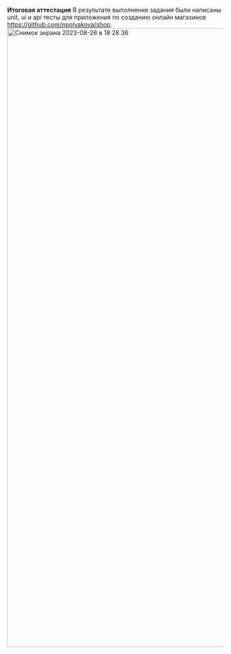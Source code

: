 **Итоговая аттестация**
В результате выполнения задания были написаны unit, ui и api тесты для приложения по созданию онлайн магазинов https://github.com/npolyakova/shop.
<img width="1440" alt="Снимок экрана 2023-08-26 в 18 28 36" src="https://github.com/1Viktoria7/shop/assets/122374154/e0499f1f-185a-4db8-9274-e1a4d84050b9">

